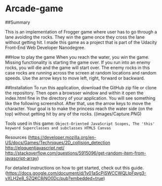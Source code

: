 Arcade-game
===============================
##Summary

This is an implementation of Frogger game where user has to go through a lane avoiding the rocks. They win the game once they cross the lane without getting hit. I made this game as a project that is part of the Udacity Front-End Web Developer Nanodegree.

##How to play the game
When you reach the water, you win the game. Missing functionality is starting the game over. If you run into an enemy rocks, you will die and the game will start over. The enemy rocks in this case rocks are running across the screen at random locations and random speeds. Use the arrow keys to move left, right, forward or backward. 

##Installation
To run this application, download the GitHub zip file or clone the repository. Then open a browsser window and within it open the index.html fine in the directory of your application. You will see something like the following screenshot. After that, use the arrow keys to move the character. Your goal is to make the princess reach the water side (on the top) without getting hit by any of the rocks.
((images/Capture.PNG)

Tools used in this game:
`Object-Oriented JavaScript Scopes, The 'this' keyword Superclasses and subclasses HTML5 Canvas`

Resources
(https://developer.mozilla.org/en-US/docs/Games/Techniques/2D_collision_detection http://eloquentjavascript.net/ http://stackoverflow.com/questions/5915096/get-random-item-from-javascript-array)

For detailed instructions on how to get started, check out this guide. (https://docs.google.com/document/d/1v01aScPjSWCCWQLIpFqvg3-vXLH2e8_SZQKC8jNO0Dc/pub?embedded=true)
